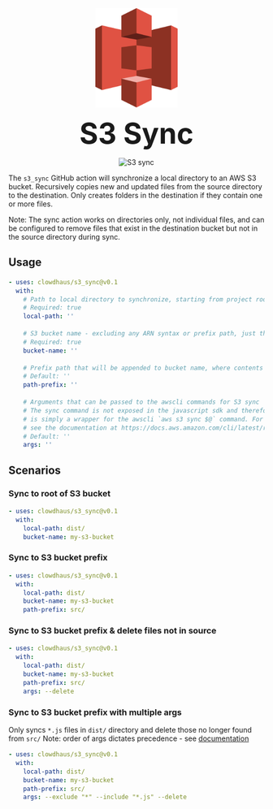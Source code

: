 <p align="center">
  <img src="../../.github/images/s3.svg" alt="aws-s3" height="196px">
</p>
<h1 style="font-size: 56px; margin: 0; padding: 0;" align="center">
  S3 Sync
</h1>
<p align="center">
  <img src="https://github.com/clowdhaus/aws-github-actions/workflows/S3%20Sync/badge.svg" alt="S3 sync">
</p>

The `s3_sync` GitHub action will synchronize a local directory to an AWS S3 bucket. Recursively copies new and updated files from the source directory to the destination. Only creates folders in the destination if they contain one or more files.

Note: The sync action works on directories only, not individual files, and can be configured to remove files that exist in the destination bucket but not in the source directory during sync.

## Usage

```yml
- uses: clowdhaus/s3_sync@v0.1
  with:
    # Path to local directory to synchronize, starting from project root directory
    # Required: true
    local-path: ''

    # S3 bucket name - excluding any ARN syntax or prefix path, just the bucket name
    # Required: true
    bucket-name: ''

    # Prefix path that will be appended to bucket name, where contents will be synchronized to.
    # Default: ''
    path-prefix: ''

    # Arguments that can be passed to the awscli commands for S3 sync
    # The sync command is not exposed in the javascript sdk and therefore this GitHub action
    # is simply a wrapper for the awscli `aws s3 sync $@` command. For more details on arguments
    # see the documentation at https://docs.aws.amazon.com/cli/latest/reference/s3/sync.html
    # Default: ''
    args: ''
```

## Scenarios

### Sync to root of S3 bucket

```yml
- uses: clowdhaus/s3_sync@v0.1
  with:
    local-path: dist/
    bucket-name: my-s3-bucket
```

### Sync to S3 bucket prefix

```yml
- uses: clowdhaus/s3_sync@v0.1
  with:
    local-path: dist/
    bucket-name: my-s3-bucket
    path-prefix: src/
```

### Sync to S3 bucket prefix & delete files not in source

```yml
- uses: clowdhaus/s3_sync@v0.1
  with:
    local-path: dist/
    bucket-name: my-s3-bucket
    path-prefix: src/
    args: --delete
```

### Sync to S3 bucket prefix with multiple args

Only syncs `*.js` files in `dist/` directory and delete those no longer found from `src/`
Note: order of args dictates precedence - see [documentation](https://docs.aws.amazon.com/cli/latest/reference/s3/index.html#use-of-exclude-and-include-filters)

```yml
- uses: clowdhaus/s3_sync@v0.1
  with:
    local-path: dist/
    bucket-name: my-s3-bucket
    path-prefix: src/
    args: --exclude "*" --include "*.js" --delete
```
